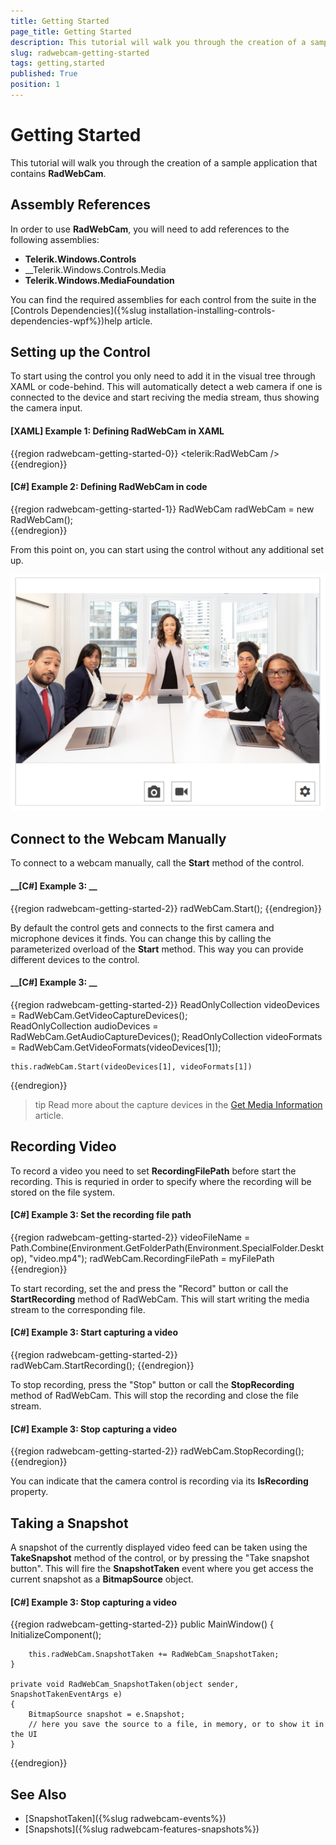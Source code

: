 ```yaml
---
title: Getting Started
page_title: Getting Started
description: This tutorial will walk you through the creation of a sample application that contains RadWebCam.
slug: radwebcam-getting-started
tags: getting,started
published: True
position: 1
---
```


# Getting Started

This tutorial will walk you through the creation of a sample application that contains __RadWebCam__.

## Assembly References

In order to use __RadWebCam__, you will need to add references to the following assemblies:
* __Telerik.Windows.Controls__
* __Telerik.Windows.Controls.Media
* __Telerik.Windows.MediaFoundation__

You can find the required assemblies for each control from the suite in the [Controls Dependencies]({%slug installation-installing-controls-dependencies-wpf%})help article.

## Setting up the Control

To start using the control you only need to add it in the visual tree through XAML or code-behind. This will automatically detect a web camera if one is connected to the device and start reciving the media stream, thus showing the camera input.

#### __[XAML] Example 1: Defining RadWebCam in XAML__
{{region radwebcam-getting-started-0}}
	<telerik:RadWebCam />
{{endregion}}

#### __[C#] Example 2: Defining RadWebCam in code__
{{region radwebcam-getting-started-1}}
	RadWebCam radWebCam = new RadWebCam();	
{{endregion}}

From this point on, you can start using the control without any additional set up.

![](images/radwebcam-getting-started-0.png)

## Connect to the Webcam Manually

To connect to a webcam manually, call the __Start__ method of the control.

#### __[C#] Example 3: __
{{region radwebcam-getting-started-2}}
	radWebCam.Start();
{{endregion}}

By default the control gets and connects to the first camera and microphone devices it finds. You can change this by calling the parameterized overload of the __Start__ method. This way you can provide different devices to the control. 

#### __[C#] Example 3: __
{{region radwebcam-getting-started-2}}
	ReadOnlyCollection<MediaFoundationDeviceInfo> videoDevices = RadWebCam.GetVideoCaptureDevices();	
	ReadOnlyCollection<MediaFoundationDeviceInfo> audioDevices = RadWebCam.GetAudioCaptureDevices();
	ReadOnlyCollection<MediaFoundationVideoFormatInfo> videoFormats = RadWebCam.GetVideoFormats(videoDevices[1]);
	
	this.radWebCam.Start(videoDevices[1], videoFormats[1])
{{endregion}}

>tip Read more about the capture devices in the [Get Media Information]() article.

## Recording Video

To record a video you need to set __RecordingFilePath__ before start the recording. This is requried in order to specify where the recording will be stored on the file system.

#### __[C#] Example 3: Set the recording file path__
{{region radwebcam-getting-started-2}}
	videoFileName = Path.Combine(Environment.GetFolderPath(Environment.SpecialFolder.Desktop), "video.mp4");
	radWebCam.RecordingFilePath = myFilePath
{{endregion}}

To start recording, set the and press the "Record" button or call the __StartRecording__ method of RadWebCam. This will start writing the media stream to the corresponding file.

#### __[C#] Example 3: Start capturing a video__
{{region radwebcam-getting-started-2}}	
	radWebCam.StartRecording();
{{endregion}}

To stop recording, press the "Stop" button or call the __StopRecording__ method of RadWebCam. This will stop the recording and close the file stream.

#### __[C#] Example 3: Stop capturing a video__
{{region radwebcam-getting-started-2}}
	radWebCam.StopRecording();
{{endregion}}

You can indicate that the camera control is recording via its __IsRecording__ property.

## Taking a Snapshot

A snapshot of the currently displayed video feed can be taken using the __TakeSnapshot__ method of the control, or by pressing the "Take snapshot button". This will fire the __SnapshotTaken__ event where you get access the current snapshot as a __BitmapSource__ object.

#### __[C#] Example 3: Stop capturing a video__
{{region radwebcam-getting-started-2}}
	public MainWindow()
	{
		InitializeComponent();
		
		this.radWebCam.SnapshotTaken += RadWebCam_SnapshotTaken;
	}

	private void RadWebCam_SnapshotTaken(object sender, SnapshotTakenEventArgs e)
	{
		BitmapSource snapshot = e.Snapshot;
		// here you save the source to a file, in memory, or to show it in the UI
	}
{{endregion}}

## See Also  
* [SnapshotTaken]({%slug radwebcam-events%})
* [Snapshots]({%slug radwebcam-features-snapshots%})